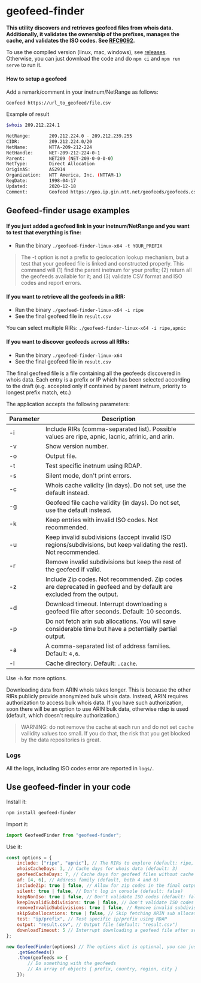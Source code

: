 # geofeed-finder

**This utility discovers and retrieves geofeed files from whois data. Additionally, it validates the ownership of the prefixes, manages the cache, and validates the ISO codes. See [RFC9092](https://datatracker.ietf.org/doc/draft-ietf-opsawg-finding-geofeeds/).**

To use the compiled version (linux, mac, windows), see [releases](https://github.com/massimocandela/geofeed-finder/releases/). Otherwise, you can just download the code and do `npm ci` and `npm run serve` to run it.



#### How to setup a geofeed
Add a remark/comment in your inetnum/NetRange as follows:
```
Geofeed https://url_to_geofeed/file.csv
```

Example of result
```bash
$whois 209.212.224.1

NetRange:       209.212.224.0 - 209.212.239.255
CIDR:           209.212.224.0/20
NetName:        NTTA-209-212-224
NetHandle:      NET-209-212-224-0-1
Parent:         NET209 (NET-209-0-0-0-0)
NetType:        Direct Allocation
OriginAS:       AS2914
Organization:   NTT America, Inc. (NTTAM-1)
RegDate:        1998-04-17
Updated:        2020-12-18
Comment:        Geofeed https://geo.ip.gin.ntt.net/geofeeds/geofeeds.csv
```




## Geofeed-finder usage examples

#### If you just added a geofeed link in your inetnum/NetRange and you want to test that everything is fine:

* Run the binary `./geofeed-finder-linux-x64 -t YOUR_PREFIX`

> The -t option is not a prefix to geolocation lookup mechanism, but a test that your geofeed file is linked and constructed properly. This command will (1) find the parent inetnum for your prefix; (2) return all the geofeeds available for it; and (3) validate CSV format and ISO codes and report errors.

#### If you want to retrieve all the geofeeds in a RIR:

* Run the binary `./geofeed-finder-linux-x64 -i ripe`
* See the final geofeed file in `result.csv`

You can select multiple RIRs: `./geofeed-finder-linux-x64 -i ripe,apnic`


#### If you want to discover geofeeds across all RIRs:

* Run the binary `./geofeed-finder-linux-x64`
* See the final geofeed file in `result.csv`

The final geofeed file is a file containing all the geofeeds discovered in whois data.
Each entry is a prefix or IP which has been selected according to the draft (e.g. accepted only if contained by parent inetnum, priority to longest prefix match, etc.)

The application accepts the following parameters:

| Parameter | Description                                                                                                          |
|-----------|----------------------------------------------------------------------------------------------------------------------|
| -i        | Include RIRs (comma-separated list). Possible values are ripe, apnic, lacnic, afrinic, and arin.                     | 
| -v        | Show version number.                                                                                                 | 
| -o        | Output file.                                                                                                         | 
| -t        | Test specific inetnum using RDAP.                                                                                    | 
| -s        | Silent mode, don't print errors.                                                                                     | 
| -c        | Whois cache validity (in days). Do not set, use the default instead.                                                 | 
| -g        | Geofeed file cache validity (in days). Do not set, use the default instead.                                          | 
| -k        | Keep entries with invalid ISO codes. Not recommended.                                                                | 
| -u        | Keep invalid subdivisions (accept invalid ISO regions/subdivisions, but keep validating the rest). Not recommended.  | 
| -r        | Remove invalid subdivisions but keep the rest of the geofeed if valid.                                               | 
| -z        | Include Zip codes. Not recommended. Zip codes are deprecated in geofeed and by default are excluded from the output. | 
| -d        | Download timeout. Interrupt downloading a geofeed file after seconds. Default: 10 seconds.                           |
| -p        | Do not fetch arin sub allocations. You will save considerable time but have a potentially partial output.            |
| -a        | A comma-separated list of address families. Default: `4,6`.                                                          |
| -l        | Cache directory. Default: `.cache`.                                                                                  |

Use `-h` for more options.


Downloading data from ARIN whois takes longer. 
This is because the other RIRs publicly provide anonymized bulk whois data.
Instead, ARIN requires authorization to access bulk whois data. 
If you have such authorization, soon there will be an option to use ARIN bulk data, otherwise rdap is used (default, which doesn't require authorization.)

> WARNING: do not remove the cache at each run and do not set cache vailidity values too small. If you do that, the risk that you get blocked by the data repositories is great.


### Logs

All the logs, including ISO codes error are reported in `logs/`.

## Use geofeed-finder in your code

Install it:

```bash
npm install geofeed-finder
```

Import it:

```js
import GeofeedFinder from "geofeed-finder";
```

Use it:

```js
const options = {
    include: ["ripe", "apnic"], // The RIRs to explore (default: ripe, apnic, lacnic, afrinic, arin),
    whoisCacheDays: 3, // Cache days for whois data (default: 3)
    geofeedCacheDays: 7, // Cache days for geofeed files without cache headers set (default: 7)
    af: [4, 6], // Address family (default, both 4 and 6)
    includeZip: true | false, // Allow for zip codes in the final output (default: false)
    silent: true | false, // Don't log in console (default: false)
    keepNonIso: true | false, // Don't validate ISO codes (default: false)
    keepInvalidSubdivisions: true | false, // Don't validate ISO codes of the subdivisions (default: false)
    removeInvalidSubdivisions: true | false, // Remove invalid subdivisions but keep the rest of the geofeed if valid (default: false)
    skipSuballocations: true | false, // Skip fetching ARIN sub allocations
    test: "ip/prefix", // Test specific ip/prefix using RDAP
    output: "result.csv", // Output file (default: "result.csv")
    downloadTimeout: 5 // Interrupt downloading a geofeed file after seconds (default: 10)
};

new GeofeedFinder(options) // The options dict is optional, you can just do new GeofeedFinder()
    .getGeofeeds()
    .then(geofeeds => { 
        // Do something with the geofeeds 
        // An array of objects { prefix, country, region, city }
    });
```



